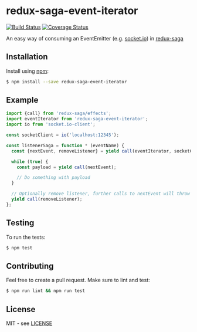 # redux-saga-event-iterator

[![Build Status][travis-image]][travis-url]
[![Coverage Status][coveralls-image]][coveralls-url]

An easy way of consuming an EventEmitter (e.g. [socket.io][socket-io]) in [redux-saga][redux-saga]

## Installation

Install using [npm](http://npmjs.org/):

```bash
$ npm install --save redux-saga-event-iterator
```

## Example

```javascript
import {call} from 'redux-saga/effects';
import eventIterator from 'redux-saga-event-iterator';
import io from 'socket.io-client';

const socketClient = io('localhost:12345');

const listenerSaga = function * (eventName) {
  const {nextEvent, removeListener} = yield call(eventIterator, socketClient, eventName);

  while (true) {
    const payload = yield call(nextEvent);

    // Do something with payload
  }

  // Optionally remove listener, further calls to nextEvent will throw an error
  yield call(removeListener);
};
```

## Testing

To run the tests:

```bash
$ npm test
```

## Contributing

Feel free to create a pull request.
Make sure to lint and test:

```bash
$ npm run lint && npm run test
```

## License

MIT - see [LICENSE][license-url]

[redux-saga]: https://github.com/yelouafi/redux-saga
[socket-io]: https://github.com/socketio/socket.io
[travis-image]: https://travis-ci.org/claudiorodriguez/redux-saga-event-iterator.svg?branch=master
[travis-url]: https://travis-ci.org/claudiorodriguez/redux-saga-event-iterator
[coveralls-image]: https://coveralls.io/repos/github/claudiorodriguez/redux-saga-event-iterator/badge.svg?branch=master
[coveralls-url]: https://coveralls.io/github/claudiorodriguez/redux-saga-event-iterator?branch=master
[license-url]: ./LICENSE
